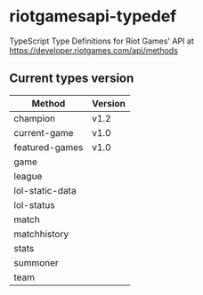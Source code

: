 # riotgamesapi-typedef
TypeScript Type Definitions for Riot Games' API at https://developer.riotgames.com/api/methods

## Current types version
| Method        	| Version 	|
|-----------------	|------	|
| champion        	| v1.2 	|
| current-game    	| v1.0 	|
| featured-games  	| v1.0 	|
| game            	|      	|
| league          	|      	|
| lol-static-data 	|      	|
| lol-status      	|      	|
| match           	|      	|
| matchhistory    	|      	|
| stats           	|      	|
| summoner        	|      	|
| team            	|      	|

